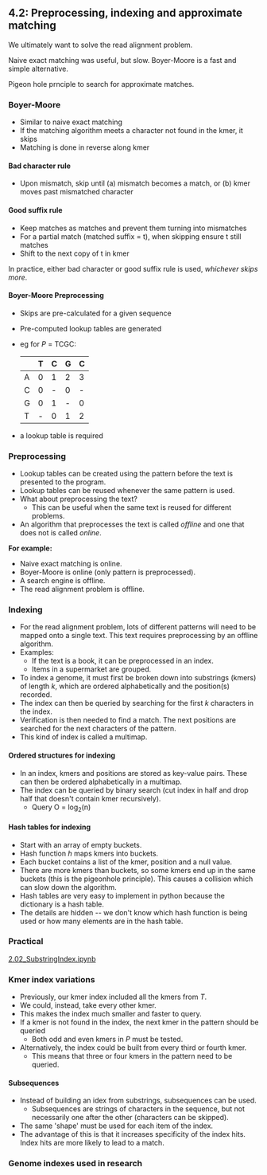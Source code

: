 ## 4.2: Preprocessing, indexing and approximate matching
We ultimately want to solve the read alignment problem.

Naive exact matching was useful, but slow. Boyer-Moore is a fast and simple alternative.

Pigeon hole prnciple to search for approximate matches.

### Boyer-Moore
- Similar to naive exact matching
- If the matching algorithm meets a character not found in the kmer, it skips
- Matching is done in reverse along kmer
#### Bad character rule
- Upon mismatch, skip until (a) mismatch becomes a match, or (b) kmer moves past mismatched character
#### Good suffix rule
- Keep matches as matches and prevent them turning into mismatches
- For a partial match (matched suffix = t), when skipping ensure t still matches
- Shift to the next copy of t in kmer

In practice, either bad character or good suffix rule is used, _whichever skips more_.

#### Boyer-Moore Preprocessing
- Skips are pre-calculated for a given sequence 
- Pre-computed lookup tables are generated 
- eg for _P_ = TCGC:

    | |T|C|G|C|
    |-|-|-|-|-|
    |A|0|1|2|3|
    |C|0|-|0|-|
    |G|0|1|-|0|
    |T|-|0|1|2|

- a lookup table is required

### Preprocessing
- Lookup tables can be created using the pattern before the text is presented to the program.
- Lookup tables can be reused whenever the same pattern is used.
- What about preprocessing the text?
	- This can be useful when the same text is reused for different problems.
- An algorithm that preprocesses the text is called _offline_ and one that does not is called _online_.

**For example:**
- Naive exact matching is online.
- Boyer-Moore is online (only pattern is preprocessed).
- A search engine is offline.
- The read alignment problem is offline.

### Indexing
- For the read alignment problem, lots of different patterns will need to be mapped onto a single text. This text requires preprocessing by an offline algorithm.
- Examples:
	- If the text is a book, it can be preprocessed in an index.
	- Items in a supermarket are grouped.
- To index a genome, it must first be broken down into substrings (kmers) of length _k_, which are ordered alphabetically and the position(s) recorded.
- The index can then be queried by searching for the first _k_ characters in the index.
- Verification is then needed to find a match. The next positions are searched for the next characters of the pattern.
- This kind of index is called a multimap.

#### Ordered structures for indexing
- In an index, kmers and positions are stored as key-value pairs. These can then be ordered alphabetically in a multimap.
- The index can be queried by binary search (cut index in half and drop half that doesn't contain kmer recursively).
	- Query O = log<sub>2</sub>(n)

#### Hash tables for indexing
- Start with an array of empty buckets. 
- Hash function _h_ maps kmers into buckets.
- Each bucket contains a list of the kmer, position and a null value.
- There are more kmers than buckets, so some kmers end up in the same buckets (this is the pigeonhole principle). This causes a collision which can slow down the algorithm.
- Hash tables are very easy to implement in python because the dictionary is a hash table. 
- The details are hidden -- we don't know which hash function is being used or how many elements are in the hash table.

### Practical 
[2.02_SubstringIndex.ipynb](https://github.com/BenLangmead/ads1-notebooks/blob/master/2.02_SubstringIndex.ipynb)

### Kmer index variations
- Previously, our kmer index included all the kmers from _T_.
- We could, instead, take every other kmer.
- This makes the index much smaller and faster to query.
- If a kmer is not found in the index, the next kmer in the pattern should be queried
	- Both odd and even kmers in _P_ must be tested.
- Alternatively, the index could be built from every third or fourth kmer.
	- This means that three or four kmers in the pattern need to be queried.

#### Subsequences
- Instead of building an idex from substrings, subsequences can be used. 
	- Subsequences are strings of characters in the sequence, but not necessarily one after the other (characters can be skipped).
- The same 'shape' must be used for each item of the index.
- The advantage of this is that it increases specificity of the index hits. Index hits are more likely to lead to a match.

### Genome indexes used in research

<!--stackedit_data:
eyJoaXN0b3J5IjpbMjAyMDQwMDU4NCw3MTQxNzA3ODcsNzAxMT
I4MjM0LDIzODE1NDMzNCwtNDE1Njg3MTI3LC0xNDQ3MjQ3MjY0
LC0xNTMwNTg3Mzk5LDE3ODU0NDY1OTAsMTc0MDYzNjE3OSwxNz
gyMzQ4NTE2XX0=
-->